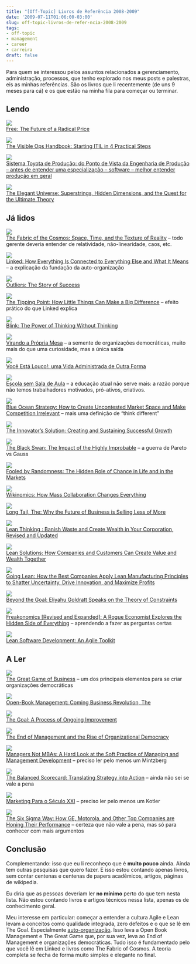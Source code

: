 ```yaml
---
title: "[Off-Topic] Livros de Referência 2008-2009"
date: '2009-07-11T01:06:00-03:00'
slug: off-topic-livros-de-refer-ncia-2008-2009
tags:
- off-topic
- management
- career
- carreira
draft: false
---
```


Para quem se interessou pelos assuntos relacionados a gerenciamento, administração, processos, que tenho explorado nos meus posts e palestras, eis as minhas referências. São os livros que li recentemente (de uns 9 meses para cá) e os que estão na minha fila para começar ou terminar.

## Lendo

 ![](/files/2009-livro-30.png)  
[Free: The Future of a Radical Price](http://www.amazon.com/Free-Future-Radical-Chris-Anderson/dp/1401322905/ref=sr_1_1?ie=UTF8&s=books&qid=1247295319&sr=1-1)

 ![](/files/2009-livro-1.png)  
 [The Visible Ops Handbook: Starting ITIL in 4 Practical Steps](http://www.amazon.com/gp/product/0975568604/ref=s9_simx_gw_s3_p14_i1?pf_rd_m=ATVPDKIKX0DER&pf_rd_s=center-1&pf_rd_r=04KQFDC36R5X7NVFSH0M&pf_rd_t=101&pf_rd_p=470938131&pf_rd_i=507846)

 ![](/files/2009-livro-5.png)  
[Sistema Toyota de Produção: do Ponto de Vista da Engenharia de Produção – antes de entender uma especialização – software – melhor entender produção em geral](http://www.submarino.com.br/produto/1/132873/sistema+toyota+de+producao:+do+ponto+de+vista+da+engenharia+de+produ..)

 ![](/files/2009-livro-7.png)  
[The Elegant Universe: Superstrings, Hidden Dimensions, and the Quest for the Ultimate Theory](http://www.amazon.com/Elegant-Universe-Superstrings-Dimensions-Ultimate/dp/0393058581/ref=sr_1_3?ie=UTF8&s=books&qid=1247293142&sr=1-3)


## Já lidos

 ![](/files/2009-livro-6.png)  
[The Fabric of the Cosmos: Space, Time, and the Texture of Reality](http://www.amazon.com/Fabric-Cosmos-Space-Texture-Reality/dp/0375727205/ref=sr_1_1?ie=UTF8&s=books&qid=1247293142&sr=1-1) – todo gerente deveria entender de relatividade, não-linearidade, caos, etc.

 ![](/files/2009-livro-8.png)  
[Linked: How Everything Is Connected to Everything Else and What It Means](http://www.amazon.com/Linked-Everything-Connected-Else-Means/dp/0452284392/ref=sr_1_1?ie=UTF8&s=books&qid=1247293211&sr=1-1) – a explicação da fundação da auto-organização

 ![](/files/2009-livro-9.png)  
[Outliers: The Story of Success](http://www.amazon.com/Outliers-Story-Success-Malcolm-Gladwell/dp/0316017922/ref=sr_1_1?ie=UTF8&s=books&qid=1247293241&sr=1-1)

 ![](/files/2009-livro-10.png)  
[The Tipping Point: How Little Things Can Make a Big Difference](http://www.amazon.com/Tipping-Point-Little-Things-Difference/dp/0316346624/ref=sr_1_2?ie=UTF8&s=books&qid=1247293241&sr=1-2) – efeito prático do que Linked explica

 ![](/files/2009-livro-11.png)  
[Blink: The Power of Thinking Without Thinking](http://www.amazon.com/Blink-Power-Thinking-Without/dp/0316010669/ref=sr_1_3?ie=UTF8&s=books&qid=1247293241&sr=1-3)

 ![](/files/2009-livro-15.png)  
[Virando a Própria Mesa](http://www.submarino.com.br/produto/1/168336/virando+a+propria+mesa) – a semente de organizações democráticas, muito mais do que uma curiosidade, mas a única saída

 ![](/files/2009-livro-16.png)  
[Você Está Louco!: uma Vida Administrada de Outra Forma](http://www.submarino.com.br/produto/1/1672779/voce+esta+louco!:+uma+vida+administrada+de+outra+forma)

 ![](/files/2009-livro-17.png)  
[Escola sem Sala de Aula](http://www.submarino.com.br/produto/1/232885/escola+sem+sala+de+aula) – a educação atual não serve mais: a razão porque não temos trabalhadores motivados, pró-ativos, criativos.

 ![](/files/2009-livro-19.png)  
[Blue Ocean Strategy: How to Create Uncontested Market Space and Make Competition Irrelevant](http://www.amazon.com/Blue-Ocean-Strategy-Uncontested-Competition/dp/1591396190/ref=sr_1_1?ie=UTF8&s=books&qid=1247293564&sr=1-1) – mais uma definição de “think different”

 ![](/files/2009-livro-20.png)  
[The Innovator’s Solution: Creating and Sustaining Successful Growth](http://www.amazon.com/Innovators-Solution-Creating-Sustaining-Successful/dp/1578518520/ref=sr_1_1?ie=UTF8&s=books&qid=1247293597&sr=1-1)

 ![](/files/2009-livro-21.png)  
[The Black Swan: The Impact of the Highly Improbable](http://www.amazon.com/Black-Swan-Impact-Highly-Improbable/dp/1400063515/ref=sr_1_1?ie=UTF8&s=books&qid=1247293637&sr=1-1) – a guerra de Pareto vs Gauss

 ![](/files/2009-livro-22.png)  
[Fooled by Randomness: The Hidden Role of Chance in Life and in the Markets](http://www.amazon.com/Fooled-Randomness-Hidden-Chance-Markets/dp/1400067936/ref=sr_1_2?ie=UTF8&s=books&qid=1247293637&sr=1-2)

 ![](/files/2009-livro-23.png)  
[Wikinomics: How Mass Collaboration Changes Everything](http://www.amazon.com/Wikinomics-Mass-Collaboration-Changes-Everything/dp/1591841933/ref=sr_1_1?ie=UTF8&s=books&qid=1247293698&sr=1-1)

 ![](/files/2009-livro-24.png)  
[Long Tail, The: Why the Future of Business is Selling Less of More](http://www.amazon.com/Long-Tail-Revised-Updated-Business/dp/B001PTG4BO/ref=sr_1_1?ie=UTF8&s=books&qid=1247293726&sr=1-1)

 ![](/files/2009-livro-3.png)  
 [Lean Thinking : Banish Waste and Create Wealth in Your Corporation, Revised and Updated](http://www.amazon.com/Lean-Thinking-Corporation-Revised-Updated/dp/0743249275/ref=sr_1_4?ie=UTF8&s=books&qid=1247292925&sr=8-4)

 ![](/files/2009-livro-4.png)  
[Lean Solutions: How Companies and Customers Can Create Value and Wealth Together](http://www.amazon.com/Lean-Solutions-Companies-Customers-Together/dp/B00121E1JM/ref=sr_1_1?ie=UTF8&s=books&qid=1247292937&sr=8-1)

 ![](/files/2009-livro-13.png)  
[Going Lean: How the Best Companies Apply Lean Manufacturing Principles to Shatter Uncertainty, Drive Innovation, and Maximize Profits](http://www.amazon.com/Going-Lean-Manufacturing-Principles-Uncertainty/dp/081441057X/ref=sr_1_1?ie=UTF8&s=books&qid=1247293377&sr=1-1)

 ![](/files/2009-livro-14.png)  
[Beyond the Goal: Eliyahu Goldratt Speaks on the Theory of Constraints](http://www.amazon.com/Beyond-Goal-Eliyahu-Goldratt-Constraints/dp/1596590238/ref=sr_1_1?ie=UTF8&s=books&qid=1247293367&sr=1-1)

 ![](/files/2009-livro-12.png)  
[Freakonomics [Revised and Expanded]: A Rogue Economist Explores the Hidden Side of Everything](http://www.amazon.com/Freakonomics-Revised-Expanded-Economist-Everything/dp/0061234001/ref=sr_1_11?ie=UTF8&s=books&qid=1247293241&sr=1-11) – aprendendo a fazer as perguntas certas

 ![](/files/2009-livro-18.png)  
[Lean Software Development: An Agile Toolkit](http://www.amazon.com/Lean-Software-Development-Agile-Toolkit/dp/0321150783/ref=sr_1_1?ie=UTF8&s=books&qid=1247293522&sr=8-1)

## A Ler

 ![](/files/2009-livro-29.png)  
[The Great Game of Business](http://www.amazon.com/Great-Game-Business-Jack-Stack/dp/038547525X/ref=sr_1_1?ie=UTF8&s=books&qid=1247294936&sr=1-1) – um dos principais elementos para se criar organizações democráticas

 ![](/files/2009-livro-33.png)  
[Open-Book Management: Coming Business Revolution, The](http://www.amazon.com/gp/product/0887308023/ref=pd_luc_sbs_04_01)

 ![](/files/2009-livro-31.png)  
[The Goal: A Process of Ongoing Improvement](http://www.amazon.com/Goal-Process-Ongoing-Improvement/dp/0884271781/ref=sr_1_1?ie=UTF8&s=books&qid=1247296468&sr=8-1)

 ![](/files/2009-livro-32.png)  
[The End of Management and the Rise of Organizational Democracy](http://www.amazon.com/End-Management-Rise-Organizational-Democracy/dp/078795912X/ref=sr_1_1?ie=UTF8&s=books&qid=1247296899&sr=8-1)

 ![](/files/2009-livro-28.png)  
[Managers Not MBAs: A Hard Look at the Soft Practice of Managing and Management Development](http://www.amazon.com/Managers-Not-MBAs-Management-Development/dp/1576753514/ref=sr_1_6?ie=UTF8&s=books&qid=1247294191&sr=1-6) – preciso ler pelo menos um Mintzberg

 ![](/files/2009-livro-25.png)  
[The Balanced Scorecard: Translating Strategy into Action](http://www.amazon.com/Balanced-Scorecard-Translating-Strategy-Action/dp/0875846513/ref=sr_1_5?ie=UTF8&s=books&qid=1247293979&sr=1-5) – ainda não sei se vale a pena

 ![](/files/2009-livro-26.png)  
[Marketing Para o Século XXI](http://www.submarino.com.br/produto/1/21483534/marketing+para+o+seculo+xxi) – preciso ler pelo menos um Kotler

 ![](/files/2009-livro-27.png)  
[The Six Sigma Way: How GE, Motorola, and Other Top Companies are Honing Their Performance](http://www.amazon.com/Six-Sigma-Way-Companies-Performance/dp/0071358064/ref=sr_1_7?ie=UTF8&s=books&qid=1247294099&sr=1-7) – certeza que não vale a pena, mas só para conhecer com mais argumentos

## Conclusão

Complementando: isso que eu li reconheço que é **muito pouco** ainda. Ainda tem outras pesquisas que quero fazer. E isso estou contando apenas livros, sem contar centenas e centenas de papers acadêmicos, artigos, páginas de wikipedia.

Eu diria que as pessoas deveriam ler **no mínimo** perto do que tem nesta lista. Não estou contando livros e artigos técnicos nessa lista, apenas os de conhecimento geral.

Meu interesse em particular: começar a entender a cultura Agile e Lean levam a conceitos como qualidade integrada, zero defeitos e o que se lê em The Goal. Especialmente [auto-organização](http://www.akitaonrails.com/2009/07/08/off-topic-agilidade-caos-auto-organizacao). Isso leva a Open Book Management e The Great Game que, por sua vez, leva ao End of Management e organizações democráticas. Tudo isso é fundamentado pelo que você lê em Linked e livros como The Fabric of Cosmos. A teoria completa se fecha de forma muito simples e elegante no final.

